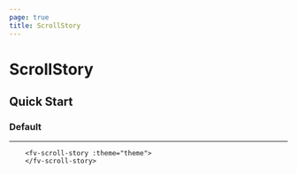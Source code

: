 ```yaml
---
page: true
title: ScrollStory
--- 
```


<script lang="ts" setup>
import { ref } from 'vue'; 
import { useTheme } from '../common/index.js'; 

const {theme} = useTheme()


</script>

# ScrollStory

## Quick Start

### Default

---

<fv-scroll-story :theme="theme">
</fv-scroll-story>

```vue-html
    <fv-scroll-story :theme="theme">
    </fv-scroll-story>
```

<!--@include: ./properties.md-->

<!--@include: ./emits.md-->
